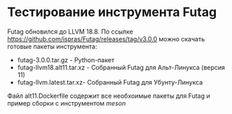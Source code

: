 # Тестирование инструмента Futag

Futag обновился до LLVM 18.8.
По ссылке https://github.com/ispras/Futag/releases/tag/v3.0.0 можно скачать готовые пакеты инструмента:
* futag-3.0.0.tar.gz - Python-пакет
* futag-llvm18.alt11.tar.xz - Собранный Futag для Альт-Линукса (версия 11)
* futag-llvm.latest.tar.xz- Собранный Futag для Убунту-Линукса

Файл alt11.Dockerfile содержит все необхоимые пакеты для Futag и пример сборки с инструментом *meson*
